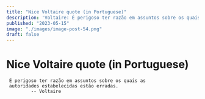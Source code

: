 ```yaml
---
title: "Nice Voltaire quote (in Portuguese)"
description: 'Voltaire: É perigoso ter razão em assuntos sobre os quais as autoridades estabelecidas estão erradas.'
published: "2023-05-15"
image: "./images/image-post-54.png"
draft: false
---
```


# Nice Voltaire quote (in Portuguese)
```
 É perigoso ter razão em assuntos sobre os quais as
 autoridades estabelecidas estão erradas.
         -- Voltaire
```

